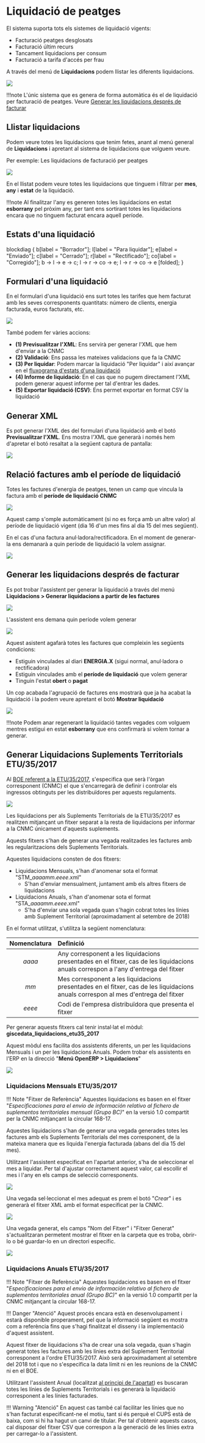 # Liquidació de peatges

El sistema suporta tots els sistemes de liquidació vigents:

* Facturació peatges desglosats
* Facturació últim recurs
* Tancament liquidacions per consum
* Facturació a tarifa d'accés per frau

A través del menú de **Liquidacions** podem llistar les diferents liquidacions.

![](_static/liquidacion_peajes/liquidacio_menu_general.png)

!!!note
    L'únic sistema que es genera de forma automàtica és el de liquidació per
    facturació de peatges. Veure [Generar les liquidacions després de facturar](#generar-les-liquidacions-despres-de-facturar)

## Llistar liquidacions

Podem veure totes les liquidacions que tenim fetes, anant al menú general de **Liquidacions**
i apretant al sistema de liquidacions que volguem veure.

Per exemple: Les liquidacions de facturació per peatges

![](_static/liquidacion_peajes/listado_peajes.png)

En el llistat podem veure totes les liquidacions que tinguem i filtrar per **mes**,
**any** i **estat** de la liquidació.

!!!note
    Al finalitzar l'any es generen totes les liquidacions en estat **esborrany**
    pel pròxim any, per tant ens sortirant totes les liquidacions encara que no
    tinguem facturat encara aquell període.

## Estats d'una liquidació

blockdiag {
  b[label = "Borrador"];
  l[label = "Para liquidar"];
  e[label = "Enviado"];
  c[label = "Cerrado"];
  r[label = "Rectificado"];
  co[label = "Corregido"];
  b -> l -> e -> c;
       l -> r -> co -> e;
       l -> r -> co -> e [folded];
}

## Formulari d'una liquidació

En el formulari d'una liquidació ens surt totes les tarifes que hem facturat amb
les seves corresponents quantitats: número de clients, energia facturada, euros
facturats, etc.

![](_static/liquidacion_peajes/formulario_liquidacion.png)

També podem fer vàries accions:

* **(1) Previsualitzar l'XML**: Ens servirà per generar l'XML que hem d'enviar a la CNMC
* **(2) Validació**: Ens passa les mateixes validacions que fa la CNMC
* **(3) Per liquidar**: Podem marcar la liquidació "Per liquidar" i així avançar en
  el [fluxograma d'estats d'una liquidació](#estats-duna-liquidacio)
* **(4) Informe de liquidació**: En el cas que no pugem directament l'XML podem generar
  aquest informe per tal d'entrar les dades.
* **(5) Exportar liquidació (CSV)**: Ens permet exportar en format CSV la liquidació

## Generar XML

Es pot generar l'XML des del formulari d'una liquidació amb el botó **Previsualitzar l'XML**.
Ens mostra l'XML que generarà i només hem d'apretar el botó resaltat a la següent captura de
pantalla:

![](_static/liquidacion_peajes/exportar_xml.png)

## Relació factures amb el període de liquidació

Totes les factures d'energia de peatges, tenen un camp que vincula la factura amb
el **període de liquidació CNMC**

![](_static/liquidacion_peajes/liquidacio_field.png)

Aquest camp s'omple automàticament (si no es força amb un altre valor) al període
de liquidació vigent (dia 16 d'un mes fins al dia 15 del mes següent).

En el cas d'una factura anul·ladora/rectificadora. En el moment de generar-la ens
demanarà a quin període de liquidació la volem assignar.

![](_static/liquidacion_peajes/liquidacio_refund.png)

## Generar les liquidacions després de facturar

Es pot trobar l'assistent per generar la liquidació a través del menú
**Liquidacions > Generar liquidacions a partir de les factures**

![](_static/liquidacion_peajes/liquidacio_menu.png)

L'assistent ens demana quin període volem generar

![](_static/liquidacion_peajes/generar_liquidaciones.png)

Aquest asistent agafarà totes les factures que compleixin les següents condicions:

* Estiguin vinculades al diari **ENERGIA.X** (sigui normal, anul·ladora o rectificadora)
* Estiguin vinculades amb el **període de liquidació** que volem generar
* Tinguin l'estat **obert** o **pagat**

Un cop acabada l'agrupació de factures ens mostrarà que ja ha acabat la liquidació
i la podem veure apretant el botó **Mostrar liquidació**

![](_static/liquidacion_peajes/liquidacion_generada.png)

!!!note
    Podem anar regenerant la liquidació tantes vegades com volguem mentres estigui
    en estat **esborrany** que ens confirmarà si volem tornar a generar.

## Generar Liquidacions Suplements Territorials ETU/35/2017

Al [BOE referent a la ETU/35/2017](https://www.boe.es/boe/dias/2017/01/26/pdfs/BOE-A-2017-810.pdf),
s'especifica que serà l'òrgan corresponent (CNMC) el que s'encarregarà de definir
i controlar els ingressos obtinguts per les distribuïdores per aquests regulaments.

![](_static/liquidacion_peajes/liquidacion_etu_boe.png)

Les liquidacions per als Suplements Territorials de la ETU/35/2017 es realitzen
mitjançant un fitxer separat a la resta de liquidacions per informar a la CNMC
únicament d'aquests suplements.

Aquests fitxers s'han de generar una vegada realitzades les factures amb les
regularitzacions dels Suplements Territorials.

Aquestes liquidacions consten de dos fitxers:

- Liquidacions Mensuals, s'han d'anomenar sota el format "STM\__aaaamm_._eeee_.xml"
    - S'han d'enviar mensualment, juntament amb els altres fitxers de liquidacions
- Liquidacions Anuals, s'han d'anomenar sota el format "STA\__aaaamm_._eeee_.xml"
    - S'ha d'enviar una sola vegada quan s'hagin cobrat totes les línies amb
      Suplement Territorial (aproximadament al setembre de 2018)

En el format utilitzat, s'utilitza la següent nomenclatura:

| Nomenclatura | Definició                                                                                                                           |
|:------------:|:------------------------------------------------------------------------------------------------------------------------------------|
|    _aaaa_    | Any corresponent a les liquidacions presentades en el fitxer, cas de les liquidacions anuals correspon a l'any d'entrega del fitxer |
|     _mm_     | Mes corresponent a les liquidacions presentades en el fitxer, cas de les liquidacions anuals correspon al mes d'entrega del fitxer  |
|    _eeee_    | Codi de l'empresa distribuïdora que presenta el fitxer                                                                              |

Per generar aquests fitxers cal tenir instal·lat el mòdul: **giscedata_liquidacions_etu35_2017**

Aquest mòdul ens facilita dos assistents diferents, un per les liquidacions Mensuals
i un per les liquidacions Anuals. Podem trobar els assistents en l'ERP en la direcció
"**Menú OpenERP > Liquidacions**"

![](_static/liquidacion_peajes/liquidacion_menu_etu.png)

### Liquidacions Mensuals ETU/35/2017

!!! Note "Fitxer de Referència"
    Aquestes liquidacions es basen en el fitxer "_Especificaciones para el envio
    de información relativo al fichero de suplementos territoriales mensual
    (Grupo BC)_" en la versió 1.0 compartit per la CNMC mitjançant la circular 168-17.

Aquestes liquidacions s'han de generar una vegada generades totes les factures
amb els Suplements Territorials del mes corresponent, de la mateixa manera que es
liquida l'energia facturada (abans del dia 15 del mes).

Utilitzant l'assistent especificat en l'apartat anterior, s'ha de seleccionar
el mes a liquidar. Per tal d'ajustar correctament aquest valor, cal escollir el mes
i l'any en els camps de selecció corresponents.

![](_static/liquidacion_peajes/wizard_etu_mes.png)

Una vegada sel·leccionat el mes adequat es prem el botó "_Crear_" i es
generarà el fitxer XML amb el format especificat per la CNMC.

![](_static/liquidacion_peajes/wizard_etu_crear.png)

Una vegada generat, els camps "Nom del Fitxer" i "Fitxer Generat"
s'actualitzaran permetent mostrar el fitxer en la carpeta que es troba, obrir-lo
o bé guardar-lo en un directori específic.

![](_static/liquidacion_peajes/wizard_etu_generat.png)

### Liquidacions Anuals ETU/35/2017

!!! Note "Fitxer de Referència"
    Aquestes liquidacions es basen en el fitxer "_Especificaciones para el envio
    de información relativo al fichero de suplementos territoriales anual
    (Grupo BC)_" en la versió 1.0 compartit per la CNMC mitjançant la circular 168-17.

!!! Danger "Atenció"
    Aquest procés encara està en desenvolupament i estarà disponible properament,
    pel que la informació següent es mostra com a referència fins que s'hagi
    finalitzat el disseny i la implementació d'aquest assistent.

Aquest fitxer de liquidacions s'ha de crear una sola vegada, quan s'hagin generat
totes les factures amb les línies extra del Suplement Territorial corresponent a
l'ordre ETU/35/2017. Això serà aproximadament al setembre del 2018 tot i que no
s'especifica la data límit ni en les reunions de la CNMC ni en el BOE.

Utilitzant l'assistent Anual (localitzat [al principi de l'apartat](#generar-liquidacions-suplements-territorials-etu352017))
es buscaran totes les línies de Suplements Territorials i es generarà la liquidació
corresponent a les línies facturades.

!!! Warning "Atenció"
    En aquest cas també cal facilitar les línies que no s'han facturat especificant-ne el
    motiu, tant si és perquè el CUPS està de baixa, com si hi ha hagut un canvi de titular.
    Per tal d'obtenir aquests casos, cal disposar del fitxer CSV que correspon
    a la generació de les línies extra per carregar-lo a l'assistent.

